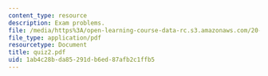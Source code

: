 ```yaml
---
content_type: resource
description: Exam problems.
file: /media/https%3A/open-learning-course-data-rc.s3.amazonaws.com/20-011j-statistical-thermodynamics-of-biomolecular-systems-be-011j-spring-2004/1ab4c28bda85291db6ed87afb2c1ffb5_quiz2.pdf
file_type: application/pdf
resourcetype: Document
title: quiz2.pdf
uid: 1ab4c28b-da85-291d-b6ed-87afb2c1ffb5
---
```

